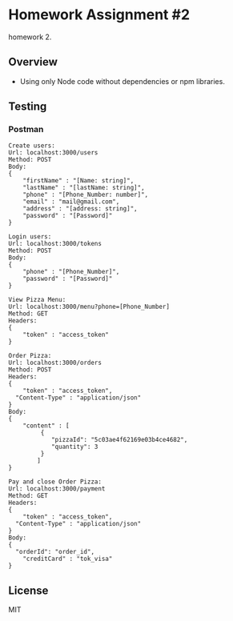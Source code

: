 # Homework Assignment #2

homework 2.

## Overview

- Using only Node code without dependencies or npm libraries.

## Testing

### Postman

```
Create users:
Url: localhost:3000/users
Method: POST
Body: 
{
	"firstName" : "[Name: string]",
	"lastName" : "[lastName: string]",
	"phone" : "[Phone_Number: number]",
	"email" : "mail@gmail.com",
	"address" : "[address: string]",
	"password" : "[Password]"
}
```

```
Login users:
Url: localhost:3000/tokens
Method: POST
Body: 
{
	"phone" : "[Phone_Number]",
	"password" : "[Password]"
}
```

```
View Pizza Menu:
Url: localhost:3000/menu?phone=[Phone_Number]
Method: GET
Headers: 
{
	"token" : "access_token"
}
```

```
Order Pizza:
Url: localhost:3000/orders
Method: POST
Headers: 
{
	"token" : "access_token",
  "Content-Type" : "application/json"
}
Body:
{
	"content" : [
		 {
            "pizzaId": "5c03ae4f62169e03b4ce4682",
            "quantity": 3
         }
		]
}
```

```
Pay and close Order Pizza:
Url: localhost:3000/payment
Method: GET
Headers: 
{
	"token" : "access_token",
  "Content-Type" : "application/json"
}
Body:
{
  "orderId": "order_id",
	"creditCard" : "tok_visa"
}
```

## License

MIT